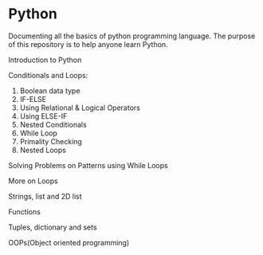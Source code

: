 # Python
Documenting all the basics of python programming language. The purpose of this repository is to help anyone learn Python.

Introduction to Python 

Conditionals and Loops:
1. Boolean data type
2. IF-ELSE
3. Using Relational & Logical Operators
4. Using ELSE-IF
5. Nested Conditionals
6. While Loop
7. Primality Checking
8. Nested Loops


Solving Problems on Patterns using While Loops 

More on Loops

Strings, list and 2D list 

Functions 

Tuples, dictionary and sets 

OOPs(Object oriented programming) 

